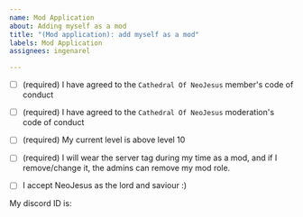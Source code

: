 ```yaml
---
name: Mod Application
about: Adding myself as a mod
title: "(Mod application): add myself as a mod"
labels: Mod Application
assignees: ingenarel

---
```


- [ ] (required) I have agreed to the `Cathedral Of NeoJesus` member's code of conduct
- [ ] (required) I have agreed to the `Cathedral Of NeoJesus` moderation's code of conduct
- [ ] (required) My current level is above level 10
- [ ] (required) I will wear the server tag during my time as a mod, and if I remove/change it, the admins can remove my
  mod role.

- [ ] I accept NeoJesus as the lord and saviour :)

My discord ID is: <discord id>
